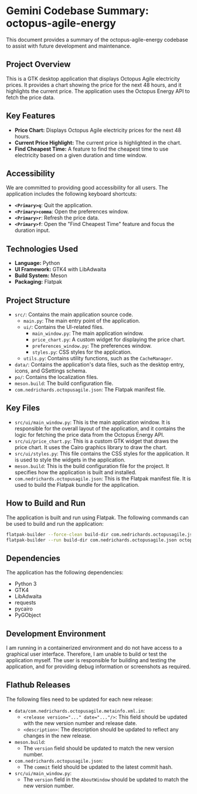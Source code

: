 # Gemini Codebase Summary: octopus-agile-energy

This document provides a summary of the octopus-agile-energy codebase to assist with future development and maintenance.

## Project Overview

This is a GTK desktop application that displays Octopus Agile electricity prices. It provides a chart showing the price for the next 48 hours, and it highlights the current price. The application uses the Octopus Energy API to fetch the price data.

## Key Features

*   **Price Chart:** Displays Octopus Agile electricity prices for the next 48 hours.
*   **Current Price Highlight:** The current price is highlighted in the chart.
*   **Find Cheapest Time:** A feature to find the cheapest time to use electricity based on a given duration and time window.

## Accessibility

We are committed to providing good accessibility for all users. The application includes the following keyboard shortcuts:

*   **`<Primary>q`**: Quit the application.
*   **`<Primary>comma`**: Open the preferences window.
*   **`<Primary>r`**: Refresh the price data.
*   **`<Primary>f`**: Open the "Find Cheapest Time" feature and focus the duration input.

## Technologies Used

*   **Language:** Python
*   **UI Framework:** GTK4 with LibAdwaita
*   **Build System:** Meson
*   **Packaging:** Flatpak

## Project Structure

*   `src/`: Contains the main application source code.
    *   `main.py`: The main entry point of the application.
    *   `ui/`: Contains the UI-related files.
        *   `main_window.py`: The main application window.
        *   `price_chart.py`: A custom widget for displaying the price chart.
        *   `preferences_window.py`: The preferences window.
        *   `styles.py`: CSS styles for the application.
    *   `utils.py`: Contains utility functions, such as the `CacheManager`.
*   `data/`: Contains the application's data files, such as the desktop entry, icons, and GSettings schema.
*   `po/`: Contains the localization files.
*   `meson.build`: The build configuration file.
*   `com.nedrichards.octopusagile.json`: The Flatpak manifest file.

## Key Files

*   `src/ui/main_window.py`: This is the main application window. It is responsible for the overall layout of the application, and it contains the logic for fetching the price data from the Octopus Energy API.
*   `src/ui/price_chart.py`: This is a custom GTK widget that draws the price chart. It uses the Cairo graphics library to draw the chart.
*   `src/ui/styles.py`: This file contains the CSS styles for the application. It is used to style the widgets in the application.
*   `meson.build`: This is the build configuration file for the project. It specifies how the application is built and installed.
*   `com.nedrichards.octopusagile.json`: This is the Flatpak manifest file. It is used to build the Flatpak bundle for the application.

## How to Build and Run

The application is built and run using Flatpak. The following commands can be used to build and run the application:

```bash
flatpak-builder --force-clean build-dir com.nedrichards.octopusagile.json
flatpak-builder --run build-dir com.nedrichards.octopusagile.json octopusagile
```

## Dependencies

The application has the following dependencies:

*   Python 3
*   GTK4
*   LibAdwaita
*   requests
*   pycairo
*   PyGObject

## Development Environment

I am running in a containerized environment and do not have access to a graphical user interface. Therefore, I am unable to build or test the application myself. The user is responsible for building and testing the application, and for providing debug information or screenshots as required.

## Flathub Releases

The following files need to be updated for each new release:

*   `data/com.nedrichards.octopusagile.metainfo.xml.in`:
    *   `<release version="..." date="..."/>`: This field should be updated with the new version number and release date.
    *   `<description>`: The description should be updated to reflect any changes in the new release.
*   `meson.build`:
    *   The `version` field should be updated to match the new version number.
*   `com.nedrichards.octopusagile.json`:
    *   The `commit` field should be updated to the latest commit hash.
*   `src/ui/main_window.py`:
    *   The `version` field in the `AboutWindow` should be updated to match the new version number.